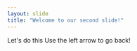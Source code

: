 ```yaml
---
layout: slide
title: "Welcome to our second slide!"
---
```

Let's do this
Use the left arrow to go back!
